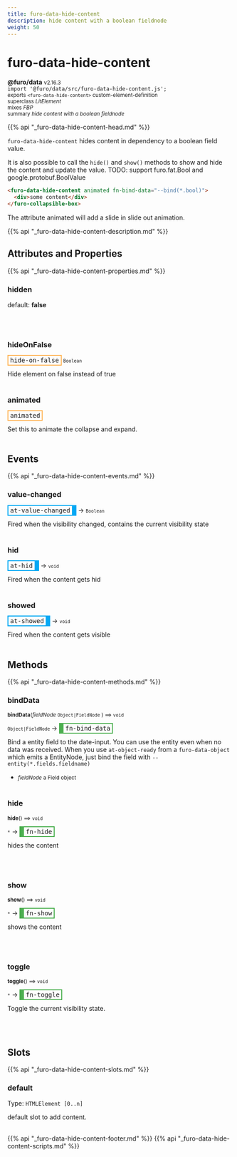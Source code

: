 ```yaml
---
title: furo-data-hide-content
description: hide content with a boolean fieldnode
weight: 50
---
```


# furo-data-hide-content
**@furo/data** <small>v2.16.3</small>
<br>`import '@furo/data/src/furo-data-hide-content.js';`<small>
<br>exports `<furo-data-hide-content>` custom-element-definition
<br>superclass *LitElement*
<br> mixes *FBP*</small>
<br><small>summary *hide content with a boolean fieldnode*</small>

{{% api "_furo-data-hide-content-head.md" %}}

`furo-data-hide-content` hides content in dependency to a boolean field value.

It is also possible to call the `hide()` and `show()` methods to show and hide the content and update the value.
TODO:  support furo.fat.Bool and google.protobuf.BoolValue

```html
<furo-data-hide-content animated fn-bind-data="--bind(*.bool)">
  <div>some content</div>
</furo-collapsible-box>
```

The attribute animated will add a slide in slide out animation.

{{% api "_furo-data-hide-content-description.md" %}}


## Attributes and Properties
{{% api "_furo-data-hide-content-properties.md" %}}








### **hidden**
default: **false**</small>


<br><br>



### **hideOnFalse**

<span  style="border-width:2px; border-style: solid;border-color:  rgb(255, 182, 91);font-family:monospace; padding:2px 4px;">hide-on-false</span>
<small>`Boolean` </small>

Hide element on false instead of true
<br><br>

### **animated**

<span  style="border-width:2px; border-style: solid;border-color:  rgb(255, 182, 91);font-family:monospace; padding:2px 4px;">animated</span>
</small>

Set this to animate the collapse and expand.
<br><br>
## Events
{{% api "_furo-data-hide-content-events.md" %}}

### **value-changed**
<span  style="border-width:2px 10px 2px 2px; border-style: solid;border-color:  rgb(2, 168, 244);font-family:monospace; padding:2px 4px;">at-value-changed</span>
→ <small>`Boolean`</small>

 Fired when the visibility changed, contains the current visibility state
<br><br>
### **hid**
<span  style="border-width:2px 10px 2px 2px; border-style: solid;border-color:  rgb(2, 168, 244);font-family:monospace; padding:2px 4px;">at-hid</span>
→ <small>`void`</small>

 Fired when the content gets hid
<br><br>
### **showed**
<span  style="border-width:2px 10px 2px 2px; border-style: solid;border-color:  rgb(2, 168, 244);font-family:monospace; padding:2px 4px;">at-showed</span>
→ <small>`void`</small>

 Fired when the content gets visible
<br><br>

## Methods
{{% api "_furo-data-hide-content-methods.md" %}}


### **bindData**
<small>**bindData**(*fieldNode* `Object|FieldNode` ) ⟹ `void`</small>

<small>`Object|FieldNode` </small> →
<span  style="border-width:2px 2px 2px 10px; border-style: solid;border-color:  rgb(76, 175, 80);font-family:monospace; padding:2px 4px;">fn-bind-data</span>

Bind a entity field to the date-input. You can use the entity even when no data was received.
When you use `at-object-ready` from a `furo-data-object` which emits a EntityNode, just bind the field with `--entity(*.fields.fieldname)`

- <small>*fieldNode* a Field object</small>
<br><br>


### **hide**
<small>**hide**() ⟹ `void`</small>

<small>`*`</small> →
<span  style="border-width:2px 2px 2px 10px; border-style: solid;border-color:  rgb(76, 175, 80);font-family:monospace; padding:2px 4px;">fn-hide</span>

hides the content

<br><br>

### **show**
<small>**show**() ⟹ `void`</small>

<small>`*`</small> →
<span  style="border-width:2px 2px 2px 10px; border-style: solid;border-color:  rgb(76, 175, 80);font-family:monospace; padding:2px 4px;">fn-show</span>

shows the content

<br><br>

### **toggle**
<small>**toggle**() ⟹ `void`</small>

<small>`*`</small> →
<span  style="border-width:2px 2px 2px 10px; border-style: solid;border-color:  rgb(76, 175, 80);font-family:monospace; padding:2px 4px;">fn-toggle</span>

Toggle the current visibility state.

<br><br>








## Slots
{{% api "_furo-data-hide-content-slots.md" %}}

### **default**
Type: `HTMLElement [0..n]`

default slot to add content.
<br><br>

{{% api "_furo-data-hide-content-footer.md" %}}
{{% api "_furo-data-hide-content-scripts.md" %}}
